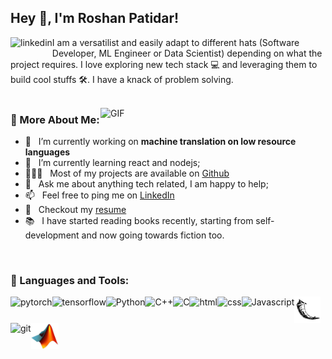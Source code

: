 ## Hey 👋, I'm Roshan Patidar!
<a href='https://www.linkedin.com/in/roshan-patidar-8ab9451b7/'><img align='left' alt="linkedin" src="https://raw.githubusercontent.com/rahul-jha98/rahul-jha98/561d474902b59c7429ec22bb73e225696c27b202/assets/linkedin.svg" height='18px'/></a>


I am a versatilist and easily adapt to different hats (Software Developer, ML Engineer or Data Scientist) depending on what the project requires. I love exploring new tech stack 💻 and leveraging them to build cool stuffs 🛠️. I have a knack of problem solving. 
<br/>
<br/>

<img align="right" alt="GIF" src="https://raw.githubusercontent.com/rahul-jha98/rahul-jha98/main/techstack.gif" width="360px"/>
  
### 🧐 More About Me:

- 🔭 &nbsp; I’m currently working on **machine translation on low resource languages**
- 🌱 &nbsp; I’m currently learning react and nodejs; 
- 👨🏻‍💻 &nbsp; Most of my projects are available on [Github](https://github.com/roshan-creator?tab=repositories)
- 💬 &nbsp; Ask me about anything tech related, I am happy to help;
- 📫 &nbsp; Feel free to ping me on [LinkedIn](https://www.linkedin.com/in/roshan-patidar-8ab9451b7/)
- 📝 &nbsp; Checkout my [resume](https://drive.google.com/file/d/1azJ9Sc1zkuqEp9K4B59Cdup6n-9ehTgV/view?usp=sharing)
- 📚 &nbsp; I have started reading books recently, starting from self-development and now going towards fiction too.
<br>

### 🔨 Languages and Tools:
<a href="https://pytorch.org/" target="_blank"> <img align="left" src="https://raw.githubusercontent.com/rahul-jha98/github_readme_icons/main/language_and_tools/square/pytorch/pytorch.svg" alt="pytorch" height="42px"/> </a> 
<a href="https://www.tensorflow.org" target="_blank"> <img align="left" src="https://raw.githubusercontent.com/rahul-jha98/github_readme_icons/main/language_and_tools/square/tensorflow/tensorflow.svg" alt="tensorflow" height="42px"/> </a> 
<a href="https://www.python.org" target="_blank"><img align="left" alt="Python" height ="42px" src="https://raw.githubusercontent.com/rahul-jha98/github_readme_icons/main/language_and_tools/square/python/python.svg"></a>
<a href="https://cplusplus.com/" target="_blank"> <img align="left" alt="C++" height ="42px" src="https://github.com/rahul-jha98/README_icons/blob/main/language_and_tools/square/c%2B%2B/c%2B%2B.svg"> </a>
<a href="https://cplusplus.com/" target="_blank"> <img align="left" alt="C" height ="42px" src="https://github.com/rahul-jha98/README_icons/blob/main/language_and_tools/square/c/c.svg"> </a>
<a href="https://cplusplus.com/" target="_blank"> <img align="left" alt="html" height ="42px" src="https://github.com/rahul-jha98/README_icons/blob/main/language_and_tools/square/html/html.svg"> </a>
<a href="https://cplusplus.com/" target="_blank"> <img align="left" alt="css" height ="42px" src="https://github.com/rahul-jha98/README_icons/blob/main/language_and_tools/square/css/css.svg"> </a>
<a href="https://cplusplus.com/" target="_blank"> <img align="left" alt="Javascript" height ="42px" src="https://github.com/rahul-jha98/README_icons/blob/main/language_and_tools/square/javascript/javascript.svg"> </a>
<a href="https://cplusplus.com/" target="_blank"> <img align="left" alt="flask" height ="42px" src="https://github.com/JayaKishnani/JayaKishnani/blob/main/flask.png"> </a>
<a href="https://git-scm.com/" target="_blank"> <img src="https://raw.githubusercontent.com/rahul-jha98/github_readme_icons/main/language_and_tools/square/git-scm/git-scm.svg" align="left" alt="git" height='42px'/> </a>
<a href="https://git-scm.com/" target="_blank"> <img src="https://github.com/JayaKishnani/JayaKishnani/blob/main/matlab.jpeg" align="left" alt="matlab" height='42px'/> </a>

<br>

<br>
